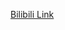 [Bilibili Link](https://www.bilibili.com/video/BV1cg4y1B7mX/?vd_source=c801aa3fac0e6e97b0df71f74a8b25bd)
